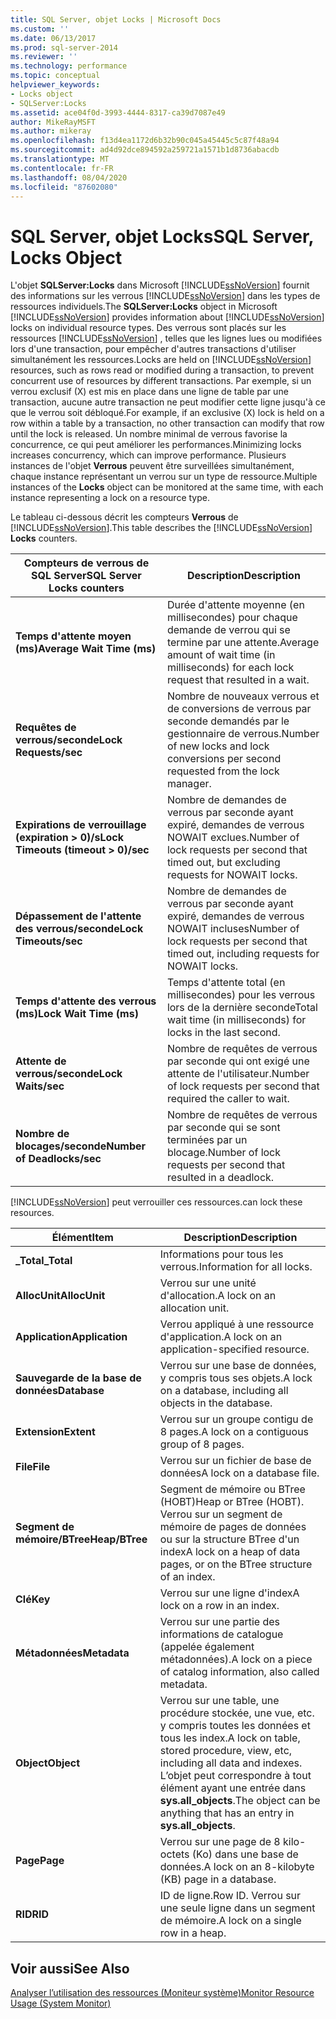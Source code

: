 ```yaml
---
title: SQL Server, objet Locks | Microsoft Docs
ms.custom: ''
ms.date: 06/13/2017
ms.prod: sql-server-2014
ms.reviewer: ''
ms.technology: performance
ms.topic: conceptual
helpviewer_keywords:
- Locks object
- SQLServer:Locks
ms.assetid: ace04f0d-3993-4444-8317-ca39d7087e49
author: MikeRayMSFT
ms.author: mikeray
ms.openlocfilehash: f13d4ea1172d6b32b90c045a45445c5c87f48a94
ms.sourcegitcommit: ad4d92dce894592a259721a1571b1d8736abacdb
ms.translationtype: MT
ms.contentlocale: fr-FR
ms.lasthandoff: 08/04/2020
ms.locfileid: "87602080"
---
```

# <a name="sql-server-locks-object"></a><span data-ttu-id="931d1-102">SQL Server, objet Locks</span><span class="sxs-lookup"><span data-stu-id="931d1-102">SQL Server, Locks Object</span></span>
  <span data-ttu-id="931d1-103">L'objet **SQLServer:Locks** dans Microsoft [!INCLUDE[ssNoVersion](../../includes/ssnoversion-md.md)] fournit des informations sur les verrous [!INCLUDE[ssNoVersion](../../includes/ssnoversion-md.md)] dans les types de ressources individuels.</span><span class="sxs-lookup"><span data-stu-id="931d1-103">The **SQLServer:Locks** object in Microsoft [!INCLUDE[ssNoVersion](../../includes/ssnoversion-md.md)] provides information about [!INCLUDE[ssNoVersion](../../includes/ssnoversion-md.md)] locks on individual resource types.</span></span> <span data-ttu-id="931d1-104">Des verrous sont placés sur les ressources [!INCLUDE[ssNoVersion](../../includes/ssnoversion-md.md)] , telles que les lignes lues ou modifiées lors d'une transaction, pour empêcher d'autres transactions d'utiliser simultanément les ressources.</span><span class="sxs-lookup"><span data-stu-id="931d1-104">Locks are held on [!INCLUDE[ssNoVersion](../../includes/ssnoversion-md.md)] resources, such as rows read or modified during a transaction, to prevent concurrent use of resources by different transactions.</span></span> <span data-ttu-id="931d1-105">Par exemple, si un verrou exclusif (X) est mis en place dans une ligne de table par une transaction, aucune autre transaction ne peut modifier cette ligne jusqu'à ce que le verrou soit débloqué.</span><span class="sxs-lookup"><span data-stu-id="931d1-105">For example, if an exclusive (X) lock is held on a row within a table by a transaction, no other transaction can modify that row until the lock is released.</span></span> <span data-ttu-id="931d1-106">Un nombre minimal de verrous favorise la concurrence, ce qui peut améliorer les performances.</span><span class="sxs-lookup"><span data-stu-id="931d1-106">Minimizing locks increases concurrency, which can improve performance.</span></span> <span data-ttu-id="931d1-107">Plusieurs instances de l'objet **Verrous** peuvent être surveillées simultanément, chaque instance représentant un verrou sur un type de ressource.</span><span class="sxs-lookup"><span data-stu-id="931d1-107">Multiple instances of the **Locks** object can be monitored at the same time, with each instance representing a lock on a resource type.</span></span>  
  
 <span data-ttu-id="931d1-108">Le tableau ci-dessous décrit les compteurs **Verrous** de [!INCLUDE[ssNoVersion](../../includes/ssnoversion-md.md)].</span><span class="sxs-lookup"><span data-stu-id="931d1-108">This table describes the [!INCLUDE[ssNoVersion](../../includes/ssnoversion-md.md)] **Locks** counters.</span></span>  
  
|<span data-ttu-id="931d1-109">Compteurs de verrous de SQL Server</span><span class="sxs-lookup"><span data-stu-id="931d1-109">SQL Server Locks counters</span></span>|<span data-ttu-id="931d1-110">Description</span><span class="sxs-lookup"><span data-stu-id="931d1-110">Description</span></span>|  
|-------------------------------|-----------------|  
|<span data-ttu-id="931d1-111">**Temps d'attente moyen (ms)**</span><span class="sxs-lookup"><span data-stu-id="931d1-111">**Average Wait Time (ms)**</span></span>|<span data-ttu-id="931d1-112">Durée d'attente moyenne (en millisecondes) pour chaque demande de verrou qui se termine par une attente.</span><span class="sxs-lookup"><span data-stu-id="931d1-112">Average amount of wait time (in milliseconds) for each lock request that resulted in a wait.</span></span>|  
|<span data-ttu-id="931d1-113">**Requêtes de verrous/seconde**</span><span class="sxs-lookup"><span data-stu-id="931d1-113">**Lock Requests/sec**</span></span>|<span data-ttu-id="931d1-114">Nombre de nouveaux verrous et de conversions de verrous par seconde demandés par le gestionnaire de verrous.</span><span class="sxs-lookup"><span data-stu-id="931d1-114">Number of new locks and lock conversions per second requested from the lock manager.</span></span>|  
|<span data-ttu-id="931d1-115">**Expirations de verrouillage (expiration > 0)/s**</span><span class="sxs-lookup"><span data-stu-id="931d1-115">**Lock Timeouts (timeout > 0)/sec**</span></span>|<span data-ttu-id="931d1-116">Nombre de demandes de verrous par seconde ayant expiré, demandes de verrous NOWAIT exclues.</span><span class="sxs-lookup"><span data-stu-id="931d1-116">Number of lock requests per second that timed out, but excluding requests for NOWAIT locks.</span></span>|  
|<span data-ttu-id="931d1-117">**Dépassement de l'attente des verrous/seconde**</span><span class="sxs-lookup"><span data-stu-id="931d1-117">**Lock Timeouts/sec**</span></span>|<span data-ttu-id="931d1-118">Nombre de demandes de verrous par seconde ayant expiré, demandes de verrous NOWAIT incluses</span><span class="sxs-lookup"><span data-stu-id="931d1-118">Number of lock requests per second that timed out, including requests for NOWAIT locks.</span></span>|  
|<span data-ttu-id="931d1-119">**Temps d'attente des verrous (ms)**</span><span class="sxs-lookup"><span data-stu-id="931d1-119">**Lock Wait Time (ms)**</span></span>|<span data-ttu-id="931d1-120">Temps d'attente total (en millisecondes) pour les verrous lors de la dernière seconde</span><span class="sxs-lookup"><span data-stu-id="931d1-120">Total wait time (in milliseconds) for locks in the last second.</span></span>|  
|<span data-ttu-id="931d1-121">**Attente de verrous/seconde**</span><span class="sxs-lookup"><span data-stu-id="931d1-121">**Lock Waits/sec**</span></span>|<span data-ttu-id="931d1-122">Nombre de requêtes de verrous par seconde qui ont exigé une attente de l'utilisateur.</span><span class="sxs-lookup"><span data-stu-id="931d1-122">Number of lock requests per second that required the caller to wait.</span></span>|  
|<span data-ttu-id="931d1-123">**Nombre de blocages/seconde**</span><span class="sxs-lookup"><span data-stu-id="931d1-123">**Number of Deadlocks/sec**</span></span>|<span data-ttu-id="931d1-124">Nombre de requêtes de verrous par seconde qui se sont terminées par un blocage.</span><span class="sxs-lookup"><span data-stu-id="931d1-124">Number of lock requests per second that resulted in a deadlock.</span></span>|  
  
 [!INCLUDE[ssNoVersion](../../includes/ssnoversion-md.md)] <span data-ttu-id="931d1-125">peut verrouiller ces ressources.</span><span class="sxs-lookup"><span data-stu-id="931d1-125">can lock these resources.</span></span>  
  
|<span data-ttu-id="931d1-126">Élément</span><span class="sxs-lookup"><span data-stu-id="931d1-126">Item</span></span>|<span data-ttu-id="931d1-127">Description</span><span class="sxs-lookup"><span data-stu-id="931d1-127">Description</span></span>|  
|----------|-----------------|  
|<span data-ttu-id="931d1-128">**_Total**</span><span class="sxs-lookup"><span data-stu-id="931d1-128">**_Total**</span></span>|<span data-ttu-id="931d1-129">Informations pour tous les verrous.</span><span class="sxs-lookup"><span data-stu-id="931d1-129">Information for all locks.</span></span>|  
|<span data-ttu-id="931d1-130">**AllocUnit**</span><span class="sxs-lookup"><span data-stu-id="931d1-130">**AllocUnit**</span></span>|<span data-ttu-id="931d1-131">Verrou sur une unité d'allocation.</span><span class="sxs-lookup"><span data-stu-id="931d1-131">A lock on an allocation unit.</span></span>|  
|<span data-ttu-id="931d1-132">**Application**</span><span class="sxs-lookup"><span data-stu-id="931d1-132">**Application**</span></span>|<span data-ttu-id="931d1-133">Verrou appliqué à une ressource d'application.</span><span class="sxs-lookup"><span data-stu-id="931d1-133">A lock on an application-specified resource.</span></span>|  
|<span data-ttu-id="931d1-134">**Sauvegarde de la base de données**</span><span class="sxs-lookup"><span data-stu-id="931d1-134">**Database**</span></span>|<span data-ttu-id="931d1-135">Verrou sur une base de données, y compris tous ses objets.</span><span class="sxs-lookup"><span data-stu-id="931d1-135">A lock on a database, including all objects in the database.</span></span>|  
|<span data-ttu-id="931d1-136">**Extension**</span><span class="sxs-lookup"><span data-stu-id="931d1-136">**Extent**</span></span>|<span data-ttu-id="931d1-137">Verrou sur un groupe contigu de 8 pages.</span><span class="sxs-lookup"><span data-stu-id="931d1-137">A lock on a contiguous group of 8 pages.</span></span>|  
|<span data-ttu-id="931d1-138">**File**</span><span class="sxs-lookup"><span data-stu-id="931d1-138">**File**</span></span>|<span data-ttu-id="931d1-139">Verrou sur un fichier de base de données</span><span class="sxs-lookup"><span data-stu-id="931d1-139">A lock on a database file.</span></span>|  
|<span data-ttu-id="931d1-140">**Segment de mémoire/BTree**</span><span class="sxs-lookup"><span data-stu-id="931d1-140">**Heap/BTree**</span></span>|<span data-ttu-id="931d1-141">Segment de mémoire ou BTree (HOBT)</span><span class="sxs-lookup"><span data-stu-id="931d1-141">Heap or BTree (HOBT).</span></span> <span data-ttu-id="931d1-142">Verrou sur un segment de mémoire de pages de données ou sur la structure BTree d'un index</span><span class="sxs-lookup"><span data-stu-id="931d1-142">A lock on a heap of data pages, or on the BTree structure of an index.</span></span>|  
|<span data-ttu-id="931d1-143">**Clé**</span><span class="sxs-lookup"><span data-stu-id="931d1-143">**Key**</span></span>|<span data-ttu-id="931d1-144">Verrou sur une ligne d'index</span><span class="sxs-lookup"><span data-stu-id="931d1-144">A lock on a row in an index.</span></span>|  
|<span data-ttu-id="931d1-145">**Métadonnées**</span><span class="sxs-lookup"><span data-stu-id="931d1-145">**Metadata**</span></span>|<span data-ttu-id="931d1-146">Verrou sur une partie des informations de catalogue (appelée également métadonnées).</span><span class="sxs-lookup"><span data-stu-id="931d1-146">A lock on a piece of catalog information, also called metadata.</span></span>|  
|<span data-ttu-id="931d1-147">**Object**</span><span class="sxs-lookup"><span data-stu-id="931d1-147">**Object**</span></span>|<span data-ttu-id="931d1-148">Verrou sur une table, une procédure stockée, une vue, etc. y compris toutes les données et tous les index.</span><span class="sxs-lookup"><span data-stu-id="931d1-148">A lock on table, stored procedure, view, etc, including all data and indexes.</span></span> <span data-ttu-id="931d1-149">L’objet peut correspondre à tout élément ayant une entrée dans **sys.all_objects**.</span><span class="sxs-lookup"><span data-stu-id="931d1-149">The object can be anything that has an entry in **sys.all_objects**.</span></span>|  
|<span data-ttu-id="931d1-150">**Page**</span><span class="sxs-lookup"><span data-stu-id="931d1-150">**Page**</span></span>|<span data-ttu-id="931d1-151">Verrou sur une page de 8 kilo-octets (Ko) dans une base de données.</span><span class="sxs-lookup"><span data-stu-id="931d1-151">A lock on an 8-kilobyte (KB) page in a database.</span></span>|  
|<span data-ttu-id="931d1-152">**RID**</span><span class="sxs-lookup"><span data-stu-id="931d1-152">**RID**</span></span>|<span data-ttu-id="931d1-153">ID de ligne.</span><span class="sxs-lookup"><span data-stu-id="931d1-153">Row ID.</span></span> <span data-ttu-id="931d1-154">Verrou sur une seule ligne dans un segment de mémoire.</span><span class="sxs-lookup"><span data-stu-id="931d1-154">A lock on a single row in a heap.</span></span>|  
  
## <a name="see-also"></a><span data-ttu-id="931d1-155">Voir aussi</span><span class="sxs-lookup"><span data-stu-id="931d1-155">See Also</span></span>  
 [<span data-ttu-id="931d1-156">Analyser l’utilisation des ressources &#40;Moniteur système&#41;</span><span class="sxs-lookup"><span data-stu-id="931d1-156">Monitor Resource Usage &#40;System Monitor&#41;</span></span>](monitor-resource-usage-system-monitor.md)  
  
  
